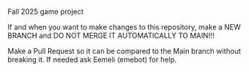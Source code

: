 Fall 2025 game project

If and when you want to make changes to this repository, make a NEW BRANCH and DO NOT MERGE IT AUTOMATICALLY TO MAIN!!!

Make a Pull Request so it can be compared to the Main branch without breaking it.
If needed ask Eemeli (emebot) for help.
